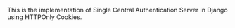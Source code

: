 This is the implementation of Single Central Authentication Server in Django using HTTPOnly Cookies.
